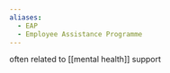 ```yaml
---
aliases:
  - EAP
  - Employee Assistance Programme
---
```

often related to [[mental health]] support